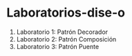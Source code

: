 # Laboratorios-dise-o
1. Laboratorio 1: Patrón Decorador
2. Laboratorio 2: Patrón Composición
3. Laboratorio 3: Patrón Puente
